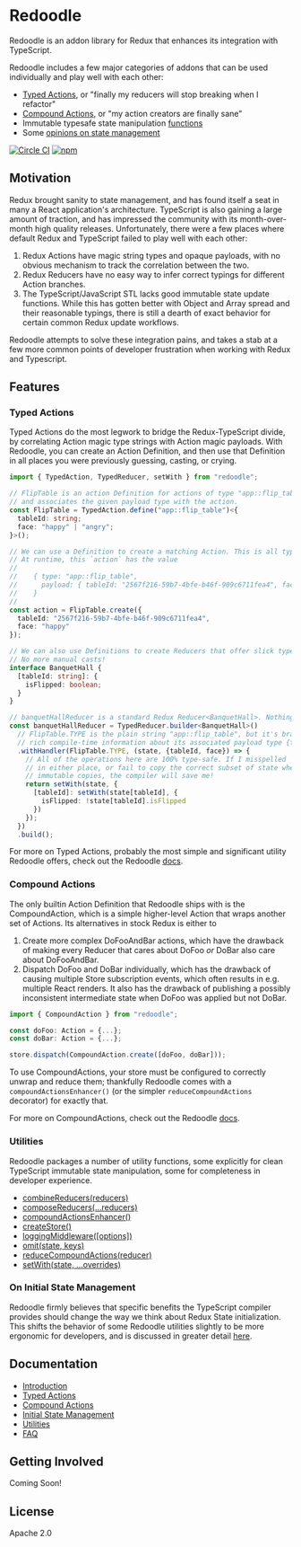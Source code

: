 # Redoodle

Redoodle is an addon library for Redux that enhances its integration with TypeScript.

Redoodle includes a few major categories of addons that can be used individually
and play well with each other:

- [Typed Actions](#typed-actions), or "finally my reducers will stop breaking when I refactor"
- [Compound Actions](#compound-actions), or "my action creators are finally sane"
- Immutable typesafe state manipulation [functions](#utilities)
- Some [opinions on state management](#on-initial-state-management)

[![Circle CI](https://img.shields.io/circleci/project/github/palantir/redoodle/master.svg?style=flat-square)](https://circleci.com/gh/palantir/redoodle)
[![npm](https://img.shields.io/npm/v/redoodle.svg?style=flat-square)](https://www.npmjs.com/package/redoodle)


## Motivation

Redux brought sanity to state management,
and has found itself a seat in many a React application's architecture.
TypeScript is also gaining a large amount of traction,
and has impressed the community with its month-over-month high quality releases.
Unfortunately, there were a few places where default Redux and TypeScript
failed to play well with each other:

1. Redux Actions have magic string types and opaque payloads,
   with no obvious mechanism to track the correlation between the two.
2. Redux Reducers have no easy way to infer correct typings for different Action branches.
3. The TypeScript/JavaScript STL lacks good immutable state update functions.
   While this has gotten better with Object and Array spread and their reasonable typings,
   there is still a dearth of exact behavior for certain common Redux update workflows.

Redoodle attempts to solve these integration pains,
and takes a stab at a few more common points of developer frustration when working
with Redux and Typescript.


## Features


### Typed Actions

Typed Actions do the most legwork to bridge the Redux-TypeScript divide, by correlating
Action magic type strings with Action magic payloads.
With Redoodle, you can create an Action Definition, and then use that Definition
in all places you were previously guessing, casting, or crying.

```ts
import { TypedAction, TypedReducer, setWith } from "redoodle";

// FlipTable is an action Definition for actions of type "app::flip_table",
// and associates the given payload type with the action.
const FlipTable = TypedAction.define("app::flip_table")<{
  tableId: string;
  face: "happy" | "angry";
}>();

// We can use a Definition to create a matching Action. This is all type-safe.
// At runtime, this `action` has the value
//
//    { type: "app::flip_table",
//      payload: { tableId: "2567f216-59b7-4bfe-b46f-909c6711fea4", face: "happy" }
//    }
//
const action = FlipTable.create({
  tableId: "2567f216-59b7-4bfe-b46f-909c6711fea4",
  face: "happy"
});

// We can also use Definitions to create Reducers that offer slick type inferencing.
// No more manual casts!
interface BanquetHall {
  [tableId: string]: {
    isFlipped: boolean;
  }
}

// banquetHallReducer is a standard Redux Reducer<BanquetHall>. Nothing fancy.
const banquetHallReducer = TypedReducer.builder<BanquetHall>()
  // FlipTable.TYPE is the plain string "app::flip_table", but it's branded with
  // rich compile-time information about its associated payload type {tableId, face}.
  .withHandler(FlipTable.TYPE, (state, {tableId, face}) => {
    // All of the operations here are 100% type-safe. If I misspelled `isFlipped` below
    // in either place, or fail to copy the correct subset of state when applying my
    // immutable copies, the compiler will save me!
    return setWith(state, {
      [tableId]: setWith(state[tableId], {
        isFlipped: !state[tableId].isFlipped
      })
    });
  })
  .build();
```

For more on Typed Actions, probably the most simple and significant utility
Redoodle offers, check out the Redoodle
[docs](https://palantir.github.io/redoodle/docs/actions/).


### Compound Actions

The only builtin Action Definition that Redoodle ships with is the CompoundAction,
which is a simple higher-level Action that wraps another set of Actions.
Its alternatives in stock Redux is either to

1. Create more complex DoFooAndBar actions, which have the drawback of making every Reducer that cares about
   DoFoo _or_ DoBar also care about DoFooAndBar.
1. Dispatch DoFoo and DoBar individually, which has the drawback of causing multiple Store subscription events,
   which often results in e.g. multiple React renders. It also has the drawback of publishing a possibly inconsistent
   intermediate state when DoFoo was applied but not DoBar.

```ts
import { CompoundAction } from "redoodle";

const doFoo: Action = {...};
const doBar: Action = {...};

store.dispatch(CompoundAction.create([doFoo, doBar]));
```

To use CompoundActions, your store must be configured to correctly unwrap and reduce them; thankfully Redoodle
comes with a `compoundActionsEnhancer()` (or the simpler `reduceCompoundActions` decorator) for exactly that.

For more on CompoundActions, check out the Redoodle
[docs](https://palantir.github.io/redoodle/docs/compound/).


### Utilities

Redoodle packages a number of utility functions,
some explicitly for clean TypeScript immutable state manipulation,
some for completeness in developer experience.

- [combineReducers(reducers)](https://palantir.github.io/redoodle/docs/utilities/combineReducers.html)
- [composeReducers(...reducers)](https://palantir.github.io/redoodle/docs/utilities/composeReducers.html)
- [compoundActionsEnhancer()](https://palantir.github.io/redoodle/docs/utilities/compoundActionsEnhancer.html)
- [createStore()](https://palantir.github.io/redoodle/docs/utilities/createStore.html)
- [loggingMiddleware([options])](https://palantir.github.io/redoodle/docs/utilities/loggingMiddleware.html)
- [omit(state, keys)](https://palantir.github.io/redoodle/docs/utilities/omit.html)
- [reduceCompoundActions(reducer)](https://palantir.github.io/redoodle/docs/utilities/reduceCompoundActions.html)
- [setWith(state, ...overrides)](https://palantir.github.io/redoodle/docs/utilities/setWith.html)

### On Initial State Management

Redoodle firmly believes that specific benefits the TypeScript compiler provides
should change the way we think about Redux State initialization.
This shifts the behavior of some Redoodle utilities slightly to be more ergonomic for developers,
and is discussed in greater detail [here](https://palantir.github.io/redoodle/docs/InitialState.html).

## Documentation

* [Introduction](https://palantir.github.io/redoodle/)
* [Typed Actions](https://palantir.github.io/redoodle/docs/actions/)
* [Compound Actions](https://palantir.github.io/redoodle/docs/compound/)
* [Initial State Management](https://palantir.github.io/redoodle/docs/InitialState.html)
* [Utilities](https://palantir.github.io/redoodle/docs/utilities/)
* [FAQ](https://palantir.github.io/redoodle/docs/FAQ.html)


## Getting Involved

Coming Soon!

## License

Apache 2.0
